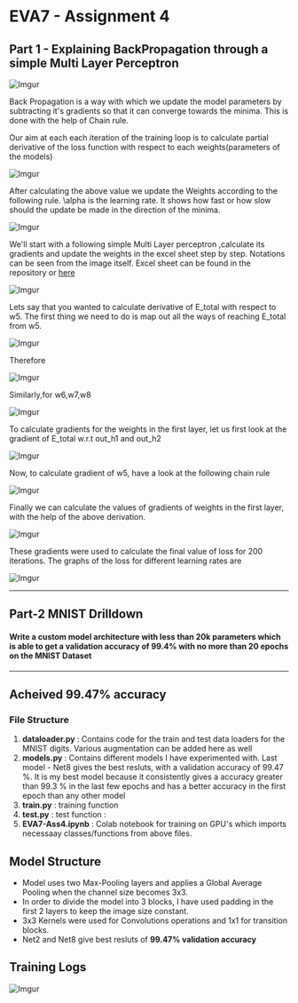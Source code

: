 # EVA7 - Assignment 4
## Part 1 - Explaining BackPropagation through a simple Multi Layer Perceptron

![Imgur](https://imgur.com/g080zna.png)

Back Propagation is a way with which we update the model parameters by subtracting it's gradients so that it can converge towards the minima. This is done with the help of Chain rule.

Our aim at each each iteration of the training loop is to calculate  partial derivative of  the loss function with respect to each weights(parameters of the models)

![Imgur](https://imgur.com/XbCkHTN.png)

After calculating the above value we update the Weights according to the following rule. \alpha is the learning rate. It shows how fast or how slow should the update be made in the direction of the minima.

![Imgur](https://imgur.com/VFm8F0h.png)

We'll start with a following simple Multi Layer perceptron ,calculate its gradients and update the weights in the excel sheet step by step. Notations can be seen from the image itself. Excel sheet can be found in the repository or [here](https://1drv.ms/x/s!Aq4yG-GWU78QeEiREdL7iBFwHKE?e=6C8pqC)

![Imgur](https://imgur.com/tk3SxbR.png)

Lets say that you wanted to calculate derivative of E_total with respect to w5. The first thing we need to do is map out all the ways of reaching E_total from w5.

![Imgur](https://imgur.com/uBOP0Zl.png)

Therefore

![Imgur](https://imgur.com/gbBm6Am.png)

Similarly,for w6,w7,w8

![Imgur](https://imgur.com/RHqhuEk.png)

To calculate gradients for the weights in the first layer, let us first look at the gradient of E_total w.r.t out_h1 and out_h2

![Imgur](https://imgur.com/wH4Vv1b.png)

Now, to calculate gradient of w5, have a look at the following chain rule

![Imgur](https://imgur.com/95xxwuQ.png)

Finally we can calculate the values of gradients of weights in the first layer, with the help of the above derivation.

![Imgur](https://imgur.com/tqTqOMM.png)

These gradients were used to calculate the final value of loss for 200 iterations. The graphs of the loss for different learning rates are 

![Imgur](https://imgur.com/jaA5gyh.png)

---
## Part-2 MNIST Drilldown
#### Write a custom model architecture with less than 20k parameters which is able to get a validation accuracy of 99.4% with no more than 20 epochs on the MNIST Dataset
---
## Acheived 99.47% accuracy

### File Structure
1. **dataloader.py** : Contains code for the train and test data loaders for the MNIST digits. Various augmentation can be added here as well
2. **models.py** : Contains different models I have experimented with. Last model - Net8 gives the best resluts, with a validation accuracy of 99.47 %. It is my best model because it consistently gives a accuracy greater than 99.3 % in the last few epochs and has a better accuracy in the first epoch than any other model
3. **train.py** : training function
4. **test.py** : test function :
5. **EVA7-Ass4.ipynb** : Colab notebook for training on GPU's which imports necessaay classes/functions from above files.

## Model Structure 
* Model uses two Max-Pooling layers and applies a Global Average Pooling when the channel size becomes 3x3.
* In order to divide the model into 3 blocks, I have used padding in the first 2 layers to keep the image size constant.
* 3x3 Kernels were used for Convolutions operations and 1x1  for transition blocks.
* Net2 and Net8 give best resluts of **99.47% validation accuracy**

## Training Logs

![Imgur](https://imgur.com/vnp1L8a.png)
